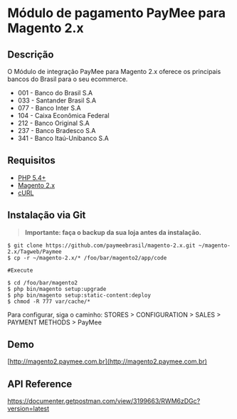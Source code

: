 # Módulo de pagamento PayMee para Magento 2.x

## Descrição

O Módulo de integração PayMee para Magento 2.x oferece os principais bancos do Brasil para o seu ecommerce.

- 001 - Banco do Brasil S.A
- 033 - Santander Brasil S.A
- 077 - Banco Inter S.A
- 104 - Caixa Econômica Federal
- 212 - Banco Original S.A
- 237 - Banco Bradesco S.A
- 341 - Banco Itaú-Unibanco S.A

## Requisitos
- [PHP 5.4+](https://www.php.net)
- [Magento 2.x](https://magento.com/tech-resources/download)
- [cURL](https://www.php.net/manual/en/book.curl.php)

## Instalação via Git
> **Importante: faça o backup da sua loja antes da instalação.**

    $ git clone https://github.com/paymeebrasil/magento-2.x.git ~/magento-2.x/Tagweb/Paymee
    $ cp -r ~/magento-2.x/* /foo/bar/magento2/app/code
    
    #Execute
    
    $ cd /foo/bar/magento2
    $ php bin/magento setup:upgrade
    $ php bin/magento setup:static-content:deploy
    $ chmod -R 777 var/cache/*
    
Para configurar, siga o caminho: STORES > CONFIGURATION > SALES > PAYMENT METHODS > PayMee


## Demo
[http://magento2.paymee.com.br](http://magento2.paymee.com.br)

## API Reference
https://documenter.getpostman.com/view/3199663/RWM6zDGc?version=latest
